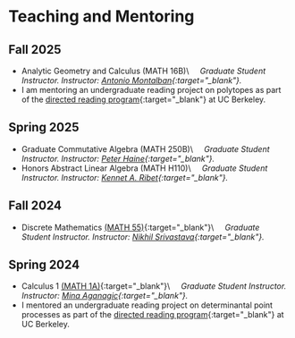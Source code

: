 # Teaching and Mentoring

## Fall 2025
* Analytic Geometry and Calculus (MATH 16B)\\
&nbsp; &nbsp; *Graduate Student Instructor. Instructor: [Antonio Montalban](https://math.berkeley.edu/~antonio/){:target="_blank"}.*
* I am mentoring an undergraduate reading project on polytopes as part of the [directed reading program](https://wp.math.berkeley.edu/drp/){:target="_blank"} at UC Berkeley. 

## Spring 2025
* Graduate Commutative Algebra (MATH 250B)\\
&nbsp; &nbsp; *Graduate Student Instructor. Instructor: [Peter Haine](https://math.berkeley.edu/~phaine/){:target="_blank"}.*
* Honors Abstract Linear Algebra (MATH H110)\\
&nbsp; &nbsp; *Graduate Student Instructor. Instructor: [Kennet A. Ribet](https://math.berkeley.edu/~ribet/){:target="_blank"}.*

## Fall 2024
* Discrete Mathematics [(MATH 55)](https://math.berkeley.edu/courses/overview/lowerdivcourses/math55){:target="_blank"}\\
&nbsp; &nbsp; *Graduate Student Instructor. Instructor: [Nikhil Srivastava](https://math.berkeley.edu/~nikhil/){:target="_blank"}.*


## Spring 2024
* Calculus 1 [(MATH 1A)](https://math.berkeley.edu/courses/overview/lowerdivcourses/math1A){:target="_blank"}\\
&nbsp; &nbsp; *Graduate Student Instructor. Instructor: [Mina Aganagic](https://physics.berkeley.edu/people/faculty/mina-aganagic){:target="_blank"}.*
* I mentored an undergraduate reading project on determinantal point processes as part of the [directed reading program](https://wp.math.berkeley.edu/drp/){:target="_blank"} at UC Berkeley.





